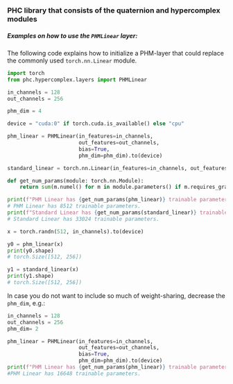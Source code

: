 ### PHC library that consists of the quaternion and hypercomplex modules

##### Examples on how to use the `PHMLinear` layer:

The following code explains how to initialize a PHM-layer that could replace the commonly used `torch.nn.Linear` module.
```python
import torch
from phc.hypercomplex.layers import PHMLinear

in_channels = 128
out_channels = 256

phm_dim = 4

device = "cuda:0" if torch.cuda.is_available() else "cpu"

phm_linear = PHMLinear(in_features=in_channels,
                       out_features=out_channels,
                       bias=True,
                       phm_dim=phm_dim).to(device)

standard_linear = torch.nn.Linear(in_features=in_channels, out_features=out_channels, bias=True).to(device)

def get_num_params(module: torch.nn.Module):
    return sum(m.numel() for m in module.parameters() if m.requires_grad)

print(f"PHM Linear has {get_num_params(phm_linear)} trainable parameters.")
# PHM Linear has 8512 trainable parameters.
print(f"Standard Linear has {get_num_params(standard_linear)} trainable parameters.")
# Standard Linear has 33024 trainable parameters.

x = torch.randn(512, in_channels).to(device)

y0 = phm_linear(x)
print(y0.shape) 
# torch.Size([512, 256])

y1 = standard_linear(x)
print(y1.shape) 
# torch.Size([512, 256])
```

In case you do not want to include so much of weight-sharing, decrease the `phm_dim`, e.g.:

```python
in_channels = 128
out_channels = 256
phm_dim= 2

phm_linear = PHMLinear(in_features=in_channels,
                       out_features=out_channels,
                       bias=True,
                       phm_dim=phm_dim).to(device)
print(f"PHM Linear has {get_num_params(phm_linear)} trainable parameters.")
#PHM Linear has 16648 trainable parameters.
```
